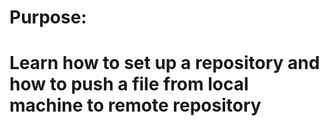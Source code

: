 # Purpose:
# Learn how to set up a repository and how to push a file from local machine to remote repository
